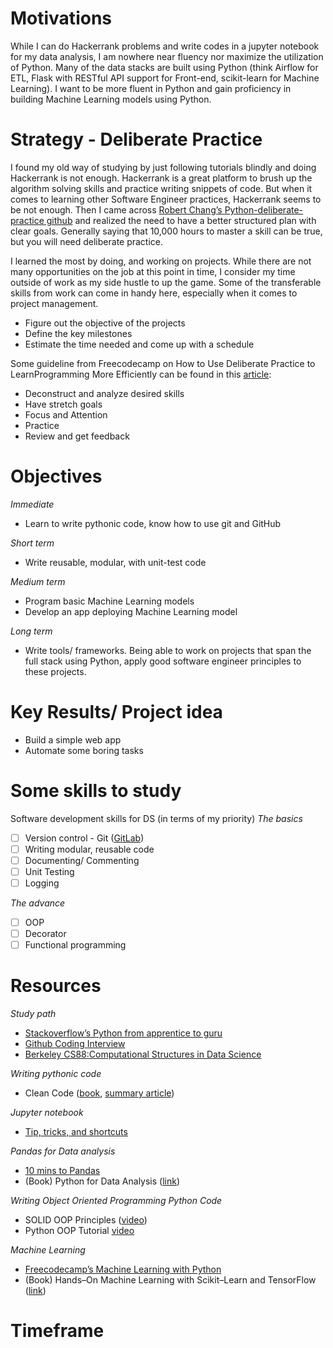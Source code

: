 # Motivations
While I can do Hackerrank problems and write codes in a jupyter notebook for my data analysis, I am nowhere near fluency nor maximize the utilization of Python. Many of the data stacks are built using Python (think Airflow for ETL, Flask with RESTful API support for Front-end, scikit-learn for Machine Learning). I want to be more fluent in Python and gain proficiency in building Machine Learning models using Python. 

# Strategy - Deliberate Practice
I found my old way of studying by just following tutorials blindly and doing Hackerrank is not enough. Hackerrank is a great platform to brush up the algorithm solving skills and practice writing snippets of code. But when it comes to learning other Software Engineer practices, Hackerrank seems to be not enough. Then I came across [Robert Chang’s Python-deliberate-practice github](https://github.com/robert8138/python-deliberate-practice) and realized the need to have a better structured plan with clear goals. Generally saying that 10,000 hours to master a skill can be true, but you will need deliberate practice. 

I learned the most by doing, and working on projects. While there are not many opportunities on the job at this point in time, I consider my time outside of work as my side hustle to up the game. Some of the transferable skills from work can come in handy here, especially when it comes to project management.
- Figure out the objective of the projects
- Define the key milestones 
- Estimate the time needed and come up with a schedule

Some guideline from Freecodecamp on How to Use Deliberate Practice to LearnProgramming More Efficiently can be found in this [article](https://www.freecodecamp.org/news/how-to-use-deliberate-practice-to-learn-programming-fast/): 
- Deconstruct and analyze desired skills
- Have stretch goals
- Focus and Attention
- Practice
- Review and get feedback

# Objectives
*Immediate*
- Learn to write pythonic code, know how to use git and GitHub

*Short term*
- Write reusable, modular, with unit-test code

*Medium term*
- Program basic Machine Learning models
- Develop an app deploying Machine Learning model 

*Long term*
- Write tools/ frameworks. Being able to work on projects that span the full stack using Python, apply good software engineer principles to these projects.


# Key Results/ Project idea
- Build a simple web app
- Automate some boring tasks

# Some skills to study

Software development skills for DS (in terms of my priority)
*The basics*
- [ ] Version control - Git ([GitLab](https://lab.github.com/))
- [ ] Writing modular, reusable code
- [ ] Documenting/ Commenting
- [ ] Unit Testing
- [ ] Logging

*The advance*
- [ ] OOP 
- [ ] Decorator
- [ ] Functional programming

# Resources
*Study path*
- [Stackoverflow’s Python from apprentice to guru](https://stackoverflow.com/questions/2573135/python-progression-path-from-apprentice-to-guru)
- [Github Coding Interview](https://github.com/jwasham/coding-interview-university#the-daily-plan)
- [Berkeley CS88:Computational Structures in Data Science](https://cs88-website.github.io/sp21/)


*Writing pythonic code*
- Clean Code ([book](https://www.oreilly.com/library/view/clean-code-a/9780136083238/), [summary article](https://medium.com/mindorks/how-to-write-clean-code-lessons-learnt-from-the-clean-code-robert-c-martin-9ffc7aef870c))

*Jupyter notebook*
- [Tip, tricks, and shortcuts](https://www.dataquest.io/blog/jupyter-notebook-tips-tricks-shortcuts/)

*Pandas for Data analysis*
- [10 mins to Pandas](https://pandas.pydata.org/pandas-docs/stable/user_guide/10min.html)
- (Book) Python for Data Analysis ([link](https://www.amazon.com/gp/product/1491957662/ref=as_li_tl?ie=UTF8&camp=1789&creative=9325&creativeASIN=1491957662&linkCode=as2&tag=dataschool-20&linkId=ddd3f08226c4d08a024a54fdb41e8475))

*Writing Object Oriented Programming Python Code*
- SOLID OOP Principles ([video](https://www.youtube.com/playlist?list=PL4CE9F710017EA77A))
- Python OOP Tutorial [video](https://www.youtube.com/watch?v=ZDa-Z5JzLYM&list=PL-osiE80TeTsqhIuOqKhwlXsIBIdSeYtc&ab_channel=CoreySchafer)


*Machine Learning*
- [Freecodecamp’s Machine Learning with Python](https://www.freecodecamp.org/learn/machine-learning-with-python/#how-neural-networks-work)
- (Book) Hands–On Machine Learning with Scikit–Learn and TensorFlow ([link](https://www.amazon.sg/Hands-Machine-Learning-Scikit-Learn-TensorFlow/dp/1491962291))


# Timeframe
